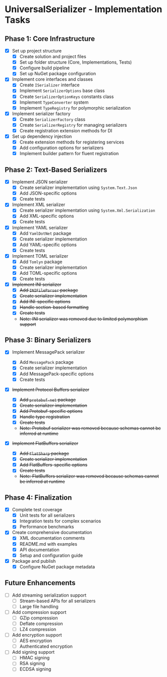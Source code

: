 # UniversalSerializer - Implementation Tasks

## Phase 1: Core Infrastructure

- [x] Set up project structure
  - [x] Create solution and project files
  - [x] Set up folder structure (Core, Implementations, Tests)
  - [x] Configure build pipeline
  - [x] Set up NuGet package configuration

- [x] Implement core interfaces and classes
  - [x] Create `ISerializer` interface
  - [x] Implement `SerializerOptions` base class
  - [x] Create `SerializerOptionKeys` constants class
  - [x] Implement `TypeConverter` system
  - [x] Implement `TypeRegistry` for polymorphic serialization

- [x] Implement serializer factory
  - [x] Create `SerializerFactory` class
  - [x] Create `SerializerRegistry` for managing serializers
  - [x] Create registration extension methods for DI

- [x] Set up dependency injection
  - [x] Create extension methods for registering services
  - [x] Add configuration options for serializers
  - [x] Implement builder pattern for fluent registration

## Phase 2: Text-Based Serializers

- [x] Implement JSON serializer
  - [x] Create serializer implementation using `System.Text.Json`
  - [x] Add JSON-specific options
  - [x] Create tests

- [x] Implement XML serializer
  - [x] Create serializer implementation using `System.Xml.Serialization`
  - [x] Add XML-specific options
  - [x] Create tests

- [x] Implement YAML serializer
  - [x] Add `YamlDotNet` package
  - [x] Create serializer implementation
  - [x] Add YAML-specific options
  - [x] Create tests

- [x] Implement TOML serializer
  - [x] Add `Tomlyn` package
  - [x] Create serializer implementation
  - [x] Add TOML-specific options
  - [x] Create tests

- [x] ~~Implement INI serializer~~
  - [x] ~~Add `INIFileParser` package~~
  - [x] ~~Create serializer implementation~~
  - [x] ~~Add INI-specific options~~
  - [x] ~~Handle section-based formatting~~
  - [x] ~~Create tests~~
  - ~~Note: INI serializer was removed due to limited polymorphism support~~

## Phase 3: Binary Serializers

- [x] Implement MessagePack serializer
  - [x] Add `MessagePack` package
  - [x] Create serializer implementation
  - [x] Add MessagePack-specific options
  - [x] Create tests

- [x] ~~Implement Protocol Buffers serializer~~
  - [x] ~~Add `protobuf-net` package~~
  - [x] ~~Create serializer implementation~~
  - [x] ~~Add Protobuf-specific options~~
  - [x] ~~Handle type registration~~
  - [x] ~~Create tests~~
  - ~~Note: Protobuf serializer was removed because schemas cannot be inferred at runtime~~

- [x] ~~Implement FlatBuffers serializer~~
  - [x] ~~Add `FlatSharp` package~~
  - [x] ~~Create serializer implementation~~
  - [x] ~~Add FlatBuffers-specific options~~
  - [x] ~~Create tests~~
  - ~~Note: FlatBuffers serializer was removed because schemas cannot be inferred at runtime~~

## Phase 4: Finalization

- [x] Complete test coverage
  - [x] Unit tests for all serializers
  - [x] Integration tests for complex scenarios
  - [x] Performance benchmarks

- [x] Create comprehensive documentation
  - [x] XML documentation comments
  - [x] README.md with examples
  - [x] API documentation
  - [x] Setup and configuration guide

- [x] Package and publish
  - [x] Configure NuGet package metadata

## Future Enhancements

- [ ] Add streaming serialization support
  - [ ] Stream-based APIs for all serializers
  - [ ] Large file handling

- [ ] Add compression support
  - [ ] GZip compression
  - [ ] Deflate compression
  - [ ] LZ4 compression

- [ ] Add encryption support
  - [ ] AES encryption
  - [ ] Authenticated encryption

- [ ] Add signing support
  - [ ] HMAC signing
  - [ ] RSA signing
  - [ ] ECDSA signing
